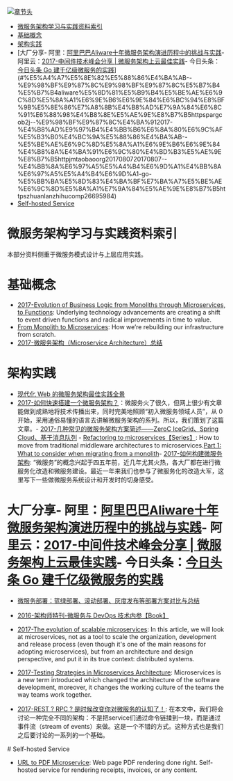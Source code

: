 [![章节头](https://parg.co/UGo)](https://parg.co/b4z) 
 - [微服务架构学习与实践资料索引](#%E5%BE%AE%E6%9C%8D%E5%8A%A1%E6%9E%B6%E6%9E%84%E5%AD%A6%E4%B9%A0%E4%B8%8E%E5%AE%9E%E8%B7%B5%E8%B5%84%E6%96%99%E7%B4%A2%E5%BC%95)
- [基础概念](#%E5%9F%BA%E7%A1%80%E6%A6%82%E5%BF%B5)
- [架构实践](#%E6%9E%B6%E6%9E%84%E5%AE%9E%E8%B7%B5)
- [大厂分享- 阿里：[阿里巴巴Aliware十年微服务架构演进历程中的挑战与实践](https://parg.co/b2j)- 阿里云：[2017-中间件技术峰会分享 | 微服务架构上云最佳实践](http://jm.taobao.org/2017/08/07/20170807/)- 今日头条：[今日头条 Go 建千亿级微服务的实践](https://zhuanlan.zhihu.com/p/26695984)](#%E5%A4%A7%E5%8E%82%E5%88%86%E4%BA%AB--%E9%98%BF%E9%87%8C%E9%98%BF%E9%87%8C%E5%B7%B4%E5%B7%B4aliware%E5%8D%81%E5%B9%B4%E5%BE%AE%E6%9C%8D%E5%8A%A1%E6%9E%B6%E6%9E%84%E6%BC%94%E8%BF%9B%E5%8E%86%E7%A8%8B%E4%B8%AD%E7%9A%84%E6%8C%91%E6%88%98%E4%B8%8E%E5%AE%9E%E8%B7%B5httpspargcob2j--%E9%98%BF%E9%87%8C%E4%BA%912017-%E4%B8%AD%E9%97%B4%E4%BB%B6%E6%8A%80%E6%9C%AF%E5%B3%B0%E4%BC%9A%E5%88%86%E4%BA%AB--%E5%BE%AE%E6%9C%8D%E5%8A%A1%E6%9E%B6%E6%9E%84%E4%B8%8A%E4%BA%91%E6%9C%80%E4%BD%B3%E5%AE%9E%E8%B7%B5httpjmtaobaoorg2017080720170807--%E4%BB%8A%E6%97%A5%E5%A4%B4%E6%9D%A1%E4%BB%8A%E6%97%A5%E5%A4%B4%E6%9D%A1-go-%E5%BB%BA%E5%8D%83%E4%BA%BF%E7%BA%A7%E5%BE%AE%E6%9C%8D%E5%8A%A1%E7%9A%84%E5%AE%9E%E8%B7%B5httpszhuanlanzhihucomp26695984)
- [Self-hosted Service](#self-hosted-service) 

# 微服务架构学习与实践资料索引
本部分资料侧重于微服务模式设计与上层应用实践。
# 基础概念
- [2017-Evolution of Business Logic from Monoliths through Microservices, to Functions](http://6me.us/bR50k): Underlying technology advancements are creating a shift to event driven functions and radical improvements in time to value.
- [From Monolith to Microservices](https://blog.poki.com/from-monolith-to-microservices-b16bae1d6c9d#.iof40icta): How we’re rebuilding our infrastructure from scratch.
- [2017-微服务架构（Microservice Architecture）总结](https://parg.co/b22)
# 架构实践
- [现代化 Web 的微服务架构最佳实践全景](http://mp.weixin.qq.com/s?__biz=MjM5MDE0Mjc4MA==&mid=2650994851&idx=1&sn=3c197d1dd03b77c2e28d53eea51ceb03&chksm=bdbf00f08ac889e6578cf9c007420083ad6a211aa7d9010469df838ad9970abfe626c7d4277e&mpshare=1&scene=23&srcid=11212awqMjU8OcidSWhGPTbc#rd)
- [2017-如何快速搭建一个微服务架构？](http://mp.weixin.qq.com/s/aR_gz8Ns6ndegCc9WDT6fQ)：微服务火了很久，但网上很少有文章能做到成熟地将技术传播出来，同时完美地照顾“初入微服务领域人员”，从 0 开始，采用通俗易懂的语言去讲解微服务架构的系列。所以，我们策划了这篇文章。- [2017-几种常见的微服务架构方案简述——ZeroC IceGrid、Spring Cloud、基于消息队列](http://www.broadview.com.cn/article/348) - [Refactoring to microservices【Series】](https://parg.co/b2z): How to move from traditional middleware architectures to microservices.[Part 1: What to consider when migrating from a monolith](https://parg.co/b2z)- [2017-如何构建微服务架构](http://www.jianshu.com/p/77ce2dbd1d6e): “微服务”的概念兴起于四五年前，近几年尤其火热，各大厂都在进行微服务化改造和微服务建设。最近一年来我们也参与了微服务化的改造大军，这里写下一些做微服务系统设计和开发时的切身感受。
# 大厂分享- 阿里：[阿里巴巴Aliware十年微服务架构演进历程中的挑战与实践](https://parg.co/b2j)- 阿里云：[2017-中间件技术峰会分享 | 微服务架构上云最佳实践](http://jm.taobao.org/2017/08/07/20170807/)- 今日头条：[今日头条 Go 建千亿级微服务的实践](https://zhuanlan.zhihu.com/p/26695984)
- [微服务部署：蓝绿部署、滚动部署、灰度发布等部署方案对比与总结](http://mp.weixin.qq.com/s/EOsVEvZ95onDXJPsjMoA2g) 

- [2016-架构师特刊-微服务与 DevOps 技术内参【Book】](http://q.infoqstatic.com/ppt/Microservice&DevOps.pdf) 
- [2017-The evolution of scalable microservices](https://www.oreilly.com/ideas/the-evolution-of-scalable-microservices): In this article, we will look at microservices, not as a tool to scale the organization, development and release process (even though it's one of the main reasons for adopting microservices), but from an architecture and design perspective, and put it in its true context: distributed systems.
- [2017-Testing Strategies in Microservices Architecture](https://parg.co/bec): Microservices is a new term introduced which changed the architecture of the software development, moreover, it changes the working culture of the teams the way teams work together.
- [2017-REST ? RPC ? 是时候改变你对微服务的认知了！](https://mp.weixin.qq.com/s/HTeQNU-1P-hWloEdjl1QYg): 在本文中，我们将会讨论一种完全不同的架构：不是把service们通过命令链揉到一块，而是通过事件流（stream of events）来做。这是一个不错的方式。这种方式也是我们之后要讨论的一系列的一个基础。


# Self-hosted Service
- [URL to PDF Microservice](https://github.com/alvarcarto/url-to-pdf-api): Web page PDF rendering done right. Self-hosted service for rendering receipts, invoices, or any content.